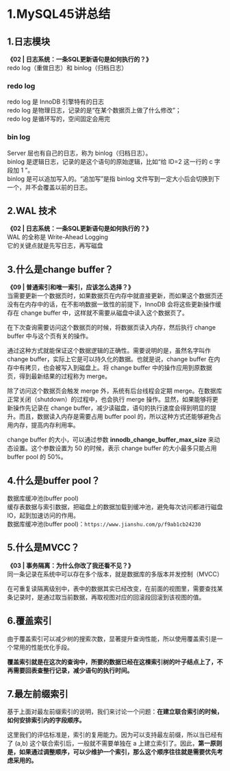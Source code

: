 # 1.MySQL45讲总结

## 1.日志模块

**《02 \| 日志系统：一条SQL更新语句是如何执行的？》**  
redo log（重做日志）和 binlog（归档日志）

### redo log

redo log 是 InnoDB 引擎特有的日志  
redo log 是物理日志，记录的是“在某个数据页上做了什么修改”；  
redo log 是循环写的，空间固定会用完

### bin log

Server 层也有自己的日志，称为 binlog（归档日志）。  
binlog 是逻辑日志，记录的是这个语句的原始逻辑，比如“给 ID=2 这一行的 c 字段加 1 ”。  
binlog 是可以追加写入的。“追加写”是指 binlog 文件写到一定大小后会切换到下一个，并不会覆盖以前的日志。

## 2.WAL 技术

**《02 \| 日志系统：一条SQL更新语句是如何执行的？》**  
WAL 的全称是 Write-Ahead Logging  
它的关键点就是先写日志，再写磁盘

## 3.什么是change buffer？

**《09 \| 普通索引和唯一索引，应该怎么选择？》**  
当需要更新一个数据页时，如果数据页在内存中就直接更新，而如果这个数据页还没有在内存中的话，在不影响数据一致性的前提下，InnoDB 会将这些更新操作缓存在 change buffer 中，这样就不需要从磁盘中读入这个数据页了。

在下次查询需要访问这个数据页的时候，将数据页读入内存，然后执行 change buffer 中与这个页有关的操作。

通过这种方式就能保证这个数据逻辑的正确性。需要说明的是，虽然名字叫作 change buffer，实际上它是可以持久化的数据。也就是说，change buffer 在内存中有拷贝，也会被写入到磁盘上。将 change buffer 中的操作应用到原数据页，得到最新结果的过程称为 merge。

除了访问这个数据页会触发 merge 外，系统有后台线程会定期 merge。在数据库正常关闭（shutdown）的过程中，也会执行 merge 操作。显然，如果能够将更新操作先记录在 change buffer，减少读磁盘，语句的执行速度会得到明显的提升。而且，数据读入内存是需要占用 buffer pool 的，所以这种方式还能够避免占用内存，提高内存利用率。

change buffer 的大小，可以通过参数 **innodb\_change\_buffer\_max\_size** 来动态设置。这个参数设置为 50 的时候，表示 change buffer 的大小最多只能占用 buffer pool 的 50%。

## 4.什么是buffer pool？

数据库缓冲池\(buffer pool\)  
缓存表数据与索引数据，把磁盘上的数据加载到缓冲池，避免每次访问都进行磁盘IO，起到加速访问的作用。  
数据库缓冲池\(buffer pool\)：`https://www.jianshu.com/p/f9ab1cb24230`

## 5.什么是MVCC？

**《03 \| 事务隔离：为什么你改了我还看不见？》**  
同一条记录在系统中可以存在多个版本，就是数据库的多版本并发控制（MVCC）

在可重复读隔离级别中，表中的数据其实已经改变，在前面的视图里，需要查找某条记录时，是通过取当前数据，再取视图对应的回滚段回滚到该视图的值。

## 6.覆盖索引

由于覆盖索引可以减少树的搜索次数，显著提升查询性能，所以使用覆盖索引是一个常用的性能优化手段。

**覆盖索引就是在这次的查询中，所要的数据已经在这棵索引树的叶子结点上了，不再需要回表查整行记录，减少语句的执行时间。**

## 7.最左前缀索引

基于上面对最左前缀索引的说明，我们来讨论一个问题：**在建立联合索引的时候，如何安排索引内的字段顺序。**

这里我们的评估标准是，索引的复用能力。因为可以支持最左前缀，所以当已经有了 (a,b) 这个联合索引后，一般就不需要单独在 a 上建立索引了。因此，**第一原则是，如果通过调整顺序，可以少维护一个索引，那么这个顺序往往就是需要优先考虑采用的。**